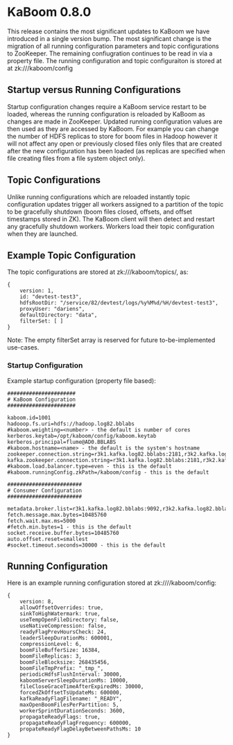 # KaBoom 0.8.0

This release contains the most significant updates to KaBoom we have introduced in a single version bump.  The most significant change is the migration of all running configuration parameters and topic configurations to ZooKeeper. The remaining confiugration continues to be read in via a property file.  The running configuration and topic configuraiton is stored at at zk://<root>/kaboom/config

## Startup versus Running Configurations

Startup configuration changes require a KaBoom service restart to be loaded, whereas the running configuration is reloaded by KaBoom as changes are made in ZooKeeper.  Updated running configuration values are then used as they are accessed by KaBoom.  For example you can change the number of HDFS replicas to store for boom files in Hadoop however it will not affect any open or previously closed files only files that are created after the new configuration has been loaded (as replicas are specified when file creating files from a file system object only). 

## Topic Configurations

Unlike running configurations which are reloaded instantly topic configuration updates trigger all workers assigned to a partition of the topic to be gracefully shutdown (boom files closed, offsets, and offset timestamps  stored in ZK).  The KaBoom client will then detect and restart any gracefully shutdown workers.  Workers load their topic configuration when they are launched.


## Example Topic Configuration 

The topic configurations are stored at zk://<root>/kaboom/topics/<id>, as:

```
{
	version: 1,
	id: "devtest-test3",
	hdfsRootDir: "/service/82/devtest/logs/%y%M%d/%H/devtest-test3",
	proxyUser: "dariens",
	defaultDirectory: "data",
	filterSet: [ ]
}
```

Note: The empty filterSet array is reserved for future to-be-implemented  use-cases.

### Startup Configuration

Example startup configuration (property file based):
```
######################
# KaBoom Configuration
######################

kaboom.id=1001
hadooop.fs.uri=hdfs://hadoop.log82.bblabs
#kaboom.weighting=<number> - the default is number of cores
kerberos.keytab=/opt/kaboom/config/kaboom.keytab
kerberos.principal=flume@AD0.BBLABS
#kaboom.hostname=<name> - the default is the system's hostname
zookeeper.connection.string=r3k1.kafka.log82.bblabs:2181,r3k2.kafka.log82.bblabs:2181,r3k3.kafka.log82.bblabs:2181/KaBoomDev
kafka.zookeeper.connection.string=r3k1.kafka.log82.bblabs:2181,r3k2.kafka.log82.bblabs:2181,r3k3.kafka.log82.bblabs:2181
#kaboom.load.balancer.type=even - this is the default
#kaboom.runningConfig.zkPath=/kaboom/config - this is the default

########################
# Consumer Configuration 
########################

metadata.broker.list=r3k1.kafka.log82.bblabs:9092,r3k2.kafka.log82.bblabs:9092,r3k3.kafka.log82.bblabs:9092
fetch.message.max.bytes=10485760
fetch.wait.max.ms=5000
#fetch.min.bytes=1 - this is the default
socket.receive.buffer.bytes=10485760
auto.offset.reset=smallest
#socket.timeout.seconds=30000 - this is the default
```

## Running Configuration

Here is an example running configuration stored at zk:///<root>/kaboom/config:

```
{
	version: 8,
	allowOffsetOverrides: true,
	sinkToHighWatermark: true,
	useTempOpenFileDirectory: false,
	useNativeCompression: false,
	readyFlagPrevHoursCheck: 24,
	leaderSleepDurationMs: 600001,
	compressionLevel: 6,
	boomFileBufferSize: 16384,
	boomFileReplicas: 3,
	boomFileBlocksize: 268435456,
	boomFileTmpPrefix: "_tmp_",
	periodicHdfsFlushInterval: 30000,
	kaboomServerSleepDurationMs: 10000,
	fileCloseGraceTimeAfterExpiredMs: 30000,
	forcedZkOffsetTsUpdateMs: 600000,
	kafkaReadyFlagFilename: "_READY",
	maxOpenBoomFilesPerPartition: 5,
	workerSprintDurationSeconds: 3600,
	propagateReadyFlags: true,
	propagateReadyFlagFrequency: 600000,
	propateReadyFlagDelayBetweenPathsMs: 10
}
```

